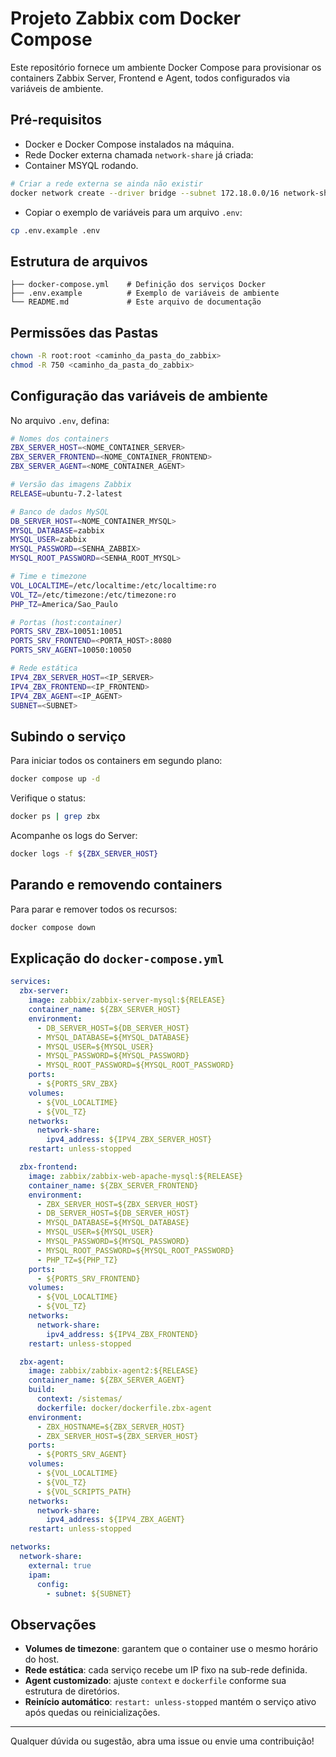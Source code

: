 # Projeto Zabbix com Docker Compose

Este repositório fornece um ambiente Docker Compose para provisionar os containers Zabbix Server, Frontend e Agent, todos configurados via variáveis de ambiente.

## Pré-requisitos

- Docker e Docker Compose instalados na máquina.  
- Rede Docker externa chamada `network-share` já criada:
- Container MSYQL rodando.

```bash
# Criar a rede externa se ainda não existir
docker network create --driver bridge --subnet 172.18.0.0/16 network-share
```

- Copiar o exemplo de variáveis para um arquivo `.env`:

```bash
cp .env.example .env
```

## Estrutura de arquivos

```plaintext
├── docker-compose.yml    # Definição dos serviços Docker
├── .env.example          # Exemplo de variáveis de ambiente
└── README.md             # Este arquivo de documentação
```

## Permissões das Pastas

```bash
chown -R root:root <caminho_da_pasta_do_zabbix>
chmod -R 750 <caminho_da_pasta_do_zabbix>
```

## Configuração das variáveis de ambiente

No arquivo `.env`, defina:

```bash
# Nomes dos containers
ZBX_SERVER_HOST=<NOME_CONTAINER_SERVER>
ZBX_SERVER_FRONTEND=<NOME_CONTAINER_FRONTEND>
ZBX_SERVER_AGENT=<NOME_CONTAINER_AGENT>

# Versão das imagens Zabbix
RELEASE=ubuntu-7.2-latest

# Banco de dados MySQL
DB_SERVER_HOST=<NOME_CONTAINER_MYSQL>
MYSQL_DATABASE=zabbix
MYSQL_USER=zabbix
MYSQL_PASSWORD=<SENHA_ZABBIX>
MYSQL_ROOT_PASSWORD=<SENHA_ROOT_MYSQL>

# Time e timezone
VOL_LOCALTIME=/etc/localtime:/etc/localtime:ro
VOL_TZ=/etc/timezone:/etc/timezone:ro
PHP_TZ=America/Sao_Paulo

# Portas (host:container)
PORTS_SRV_ZBX=10051:10051
PORTS_SRV_FRONTEND=<PORTA_HOST>:8080
PORTS_SRV_AGENT=10050:10050

# Rede estática
IPV4_ZBX_SERVER_HOST=<IP_SERVER>
IPV4_ZBX_FRONTEND=<IP_FRONTEND>
IPV4_ZBX_AGENT=<IP_AGENT>
SUBNET=<SUBNET>
```

## Subindo o serviço

Para iniciar todos os containers em segundo plano:

```bash
docker compose up -d
```

Verifique o status:

```bash
docker ps | grep zbx
```

Acompanhe os logs do Server:

```bash
docker logs -f ${ZBX_SERVER_HOST}
```

## Parando e removendo containers

Para parar e remover todos os recursos:

```bash
docker compose down
```

## Explicação do `docker-compose.yml`

```yaml
services:
  zbx-server:
    image: zabbix/zabbix-server-mysql:${RELEASE}
    container_name: ${ZBX_SERVER_HOST}
    environment:
      - DB_SERVER_HOST=${DB_SERVER_HOST}
      - MYSQL_DATABASE=${MYSQL_DATABASE}
      - MYSQL_USER=${MYSQL_USER}
      - MYSQL_PASSWORD=${MYSQL_PASSWORD}
      - MYSQL_ROOT_PASSWORD=${MYSQL_ROOT_PASSWORD}
    ports:
      - ${PORTS_SRV_ZBX}
    volumes:
      - ${VOL_LOCALTIME}
      - ${VOL_TZ}
    networks:
      network-share:
        ipv4_address: ${IPV4_ZBX_SERVER_HOST}
    restart: unless-stopped

  zbx-frontend:
    image: zabbix/zabbix-web-apache-mysql:${RELEASE}
    container_name: ${ZBX_SERVER_FRONTEND}
    environment:
      - ZBX_SERVER_HOST=${ZBX_SERVER_HOST}
      - DB_SERVER_HOST=${DB_SERVER_HOST}
      - MYSQL_DATABASE=${MYSQL_DATABASE}
      - MYSQL_USER=${MYSQL_USER}
      - MYSQL_PASSWORD=${MYSQL_PASSWORD}
      - MYSQL_ROOT_PASSWORD=${MYSQL_ROOT_PASSWORD}
      - PHP_TZ=${PHP_TZ}
    ports:
      - ${PORTS_SRV_FRONTEND}
    volumes:
      - ${VOL_LOCALTIME}
      - ${VOL_TZ}
    networks:
      network-share:
        ipv4_address: ${IPV4_ZBX_FRONTEND}
    restart: unless-stopped

  zbx-agent:
    image: zabbix/zabbix-agent2:${RELEASE}
    container_name: ${ZBX_SERVER_AGENT}
    build:
      context: /sistemas/
      dockerfile: docker/dockerfile.zbx-agent
    environment:
      - ZBX_HOSTNAME=${ZBX_SERVER_HOST}
      - ZBX_SERVER_HOST=${ZBX_SERVER_HOST}
    ports:
      - ${PORTS_SRV_AGENT}
    volumes:
      - ${VOL_LOCALTIME}
      - ${VOL_TZ}
      - ${VOL_SCRIPTS_PATH}
    networks:
      network-share:
        ipv4_address: ${IPV4_ZBX_AGENT}
    restart: unless-stopped

networks:
  network-share:
    external: true
    ipam:
      config:
        - subnet: ${SUBNET}
```

## Observações

- **Volumes de timezone**: garantem que o container use o mesmo horário do host.  
- **Rede estática**: cada serviço recebe um IP fixo na sub-rede definida.  
- **Agent customizado**: ajuste `context` e `dockerfile` conforme sua estrutura de diretórios.  
- **Reinício automático**: `restart: unless-stopped` mantém o serviço ativo após quedas ou reinicializações.  

---

Qualquer dúvida ou sugestão, abra uma issue ou envie uma contribuição!
